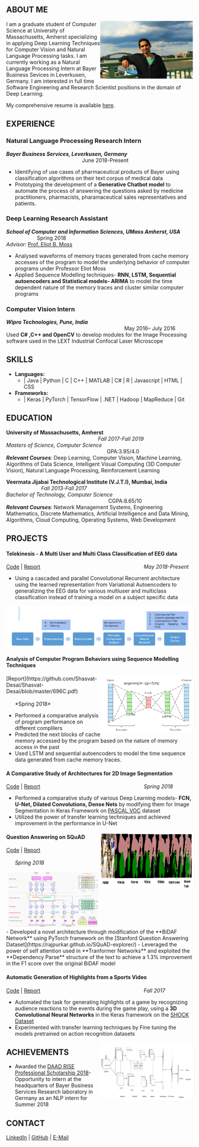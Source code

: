 
## ABOUT ME
<p>
<img src="IMG_6084-1.jpg" width="250" height="155" align="right"/>
</p>
I am a graduate student of Computer Science at University of Massachusetts, Amherst specializing in applying Deep Learning Techniques for Computer Vision and Natural Language Processing tasks.    
I am currently working as a Natural Language Processing Intern at Bayer Business Sevices in Leverkusen, Germany.  
I am interested in full time Software Engineering and Research Scientist positions in the domain of Deep Learning.  

My comprehensive resume is available [here](). 

## EXPERIENCE
### Natural Language Processing Research Intern
***Bayer Business Services, Leverkusen, Germany*** &nbsp;&nbsp;&nbsp;&nbsp;&nbsp;&nbsp;&nbsp;&nbsp;&nbsp;&nbsp;&nbsp;&nbsp;&nbsp;&nbsp;&nbsp;&nbsp;&nbsp;&nbsp;&nbsp;&nbsp;&nbsp;&nbsp;&nbsp;&nbsp;&nbsp;&nbsp;&nbsp;&nbsp;&nbsp;&nbsp;&nbsp;&nbsp;&nbsp;&nbsp;&nbsp;&nbsp;&nbsp;&nbsp;&nbsp;&nbsp;&nbsp;&nbsp;&nbsp;&nbsp;&nbsp;&nbsp;&nbsp;&nbsp;&nbsp;&nbsp;&nbsp;         June 2018-Present  
-	Identifying of use cases of pharmaceutical products of Bayer using classification algorithms on their text corpus of medical data  
-	Prototyping the development of a **Generative Chatbot model** to automate the process of answering the questions asked by medicine practitioners, pharmacists, pharamaceutical  sales representatives and patients.

### Deep Learning Research Assistant
***School of Computer and Information Sciences, UMass Amherst, USA*** 	&nbsp;&nbsp;&nbsp;&nbsp;&nbsp;&nbsp;&nbsp;&nbsp;&nbsp;&nbsp;&nbsp;&nbsp;&nbsp;&nbsp;&nbsp;&nbsp;&nbsp;&nbsp;&nbsp;&nbsp;	 			             	Spring 2018    
_Advisor:_ [Prof. Eliot B. Moss](https://people.cs.umass.edu/~moss/)  
-	Analysed waveforms of memory traces generated from cache memory accesses of the program to model the underlying behavior of computer programs under Professor Eliot Moss  
- Applied Sequence Modelling techniques- **RNN, LSTM, Sequential autoencoders and Statistical models- ARIMA** to model the time dependent nature of the memory traces and cluster similar computer programs

### Computer Vision Intern 
***Wipro Technologies, Pune, India***
&nbsp;&nbsp;&nbsp;&nbsp;&nbsp;&nbsp;&nbsp;&nbsp;&nbsp;&nbsp;&nbsp;&nbsp;&nbsp;&nbsp;&nbsp;&nbsp;&nbsp;&nbsp;&nbsp;&nbsp;&nbsp;&nbsp;&nbsp;&nbsp;&nbsp;&nbsp;&nbsp;&nbsp;&nbsp;&nbsp;&nbsp;&nbsp;&nbsp;&nbsp;&nbsp;&nbsp;&nbsp;&nbsp;&nbsp;&nbsp;&nbsp;&nbsp;&nbsp;&nbsp;&nbsp;&nbsp;&nbsp;&nbsp;&nbsp;&nbsp;&nbsp;&nbsp;&nbsp;&nbsp;&nbsp;&nbsp;&nbsp;&nbsp;&nbsp;&nbsp;&nbsp;&nbsp;&nbsp;&nbsp;&nbsp;&nbsp;&nbsp;&nbsp;&nbsp;&nbsp;&nbsp;&nbsp;&nbsp;&nbsp;&nbsp;&nbsp;&nbsp;&nbsp;&nbsp;&nbsp;                                                    May 2016– July 2016  
Used **C# ,C++ and OpenCV** to develop modules for the Image Processing software used in the LEXT Industrial Confocal Laser Microscope

## SKILLS
- **Languages:**
   - | Java | Python | C | C++ | MATLAB | C# | R | Javascript | HTML | CSS 
- **Frameworks:**
   - | Keras | PyTorch | TensorFlow | .NET | Hadoop | MapReduce | Git 

## EDUCATION

**University of Massachusetts, Amherst** &nbsp;&nbsp;&nbsp;&nbsp;&nbsp;&nbsp;&nbsp;&nbsp;&nbsp;&nbsp;&nbsp;&nbsp;&nbsp;&nbsp;&nbsp;&nbsp;&nbsp;&nbsp;&nbsp;&nbsp;&nbsp;&nbsp;&nbsp;&nbsp;&nbsp;&nbsp;&nbsp;&nbsp;&nbsp;&nbsp;&nbsp;&nbsp;&nbsp;&nbsp;&nbsp;&nbsp;&nbsp;&nbsp;&nbsp;&nbsp;&nbsp;&nbsp;&nbsp;&nbsp;&nbsp;&nbsp;&nbsp;&nbsp;&nbsp;&nbsp;&nbsp;&nbsp;&nbsp;&nbsp;&nbsp;&nbsp;&nbsp;&nbsp;&nbsp;&nbsp;&nbsp;&nbsp;                                                                          *Fall 2017-Fall 2019*  
*Masters of Science, Computer Science*	&nbsp;&nbsp;&nbsp;&nbsp;&nbsp;&nbsp;&nbsp;&nbsp;&nbsp;&nbsp;&nbsp;&nbsp;&nbsp;&nbsp;&nbsp;&nbsp;&nbsp;&nbsp;&nbsp;&nbsp;&nbsp;&nbsp;&nbsp;&nbsp;&nbsp;&nbsp;&nbsp;&nbsp;&nbsp;&nbsp;&nbsp;&nbsp;&nbsp;&nbsp;&nbsp;&nbsp;&nbsp;&nbsp;&nbsp;&nbsp;&nbsp;&nbsp;&nbsp;&nbsp;&nbsp;&nbsp;&nbsp;&nbsp;&nbsp;&nbsp;&nbsp;&nbsp;&nbsp;&nbsp;&nbsp;&nbsp;&nbsp;&nbsp;&nbsp;&nbsp;&nbsp;&nbsp;&nbsp;&nbsp;&nbsp;&nbsp;&nbsp;&nbsp;						        GPA:3.95/4.0  
**_Relevant Courses_**: Deep Learning, Computer Vision, Machine Learning, Algorithms of Data Science, Intelligent Visual Computing (3D Computer Vision), Natural Language Processing, Reinforcement Learning

**Veermata Jijabai Technological Institute (V.J.T.I), Mumbai, India** &nbsp;&nbsp;&nbsp;&nbsp;&nbsp;&nbsp;&nbsp;&nbsp;&nbsp;&nbsp;&nbsp;&nbsp;&nbsp;&nbsp;&nbsp;&nbsp;&nbsp;&nbsp;&nbsp;&nbsp;&nbsp;&nbsp;&nbsp;                                         *Fall 2013-Fall 2017*                                         
*Bachelor of Technology, Computer Science* &nbsp;&nbsp;&nbsp;&nbsp;&nbsp;&nbsp;&nbsp;&nbsp;&nbsp;&nbsp;&nbsp;&nbsp;&nbsp;&nbsp;&nbsp;&nbsp;&nbsp;&nbsp;&nbsp;&nbsp;&nbsp;&nbsp;&nbsp;&nbsp;&nbsp;&nbsp;&nbsp;&nbsp;&nbsp;&nbsp;&nbsp;&nbsp;&nbsp;&nbsp;&nbsp;&nbsp;&nbsp;&nbsp;&nbsp;&nbsp;&nbsp;&nbsp;&nbsp;&nbsp;&nbsp;&nbsp;&nbsp;&nbsp;&nbsp;&nbsp;&nbsp;&nbsp;&nbsp;&nbsp;&nbsp;&nbsp;&nbsp;&nbsp;&nbsp;&nbsp;&nbsp;&nbsp;&nbsp;&nbsp;&nbsp;&nbsp;&nbsp;&nbsp;&nbsp; 						        CGPA:8.65/10  
**_Relevant Courses_**: Network Management Systems, Engineering Mathematics, Discrete Mathematics, Artificial Intelligence and Data Mining, Algorithms, Cloud Computing, Operating Systems, Web Development

## PROJECTS

#### Telekinesis - A Multi User and Multi Class Classification of EEG data			          
[Code]() | [Report]() &nbsp;&nbsp;&nbsp;&nbsp;&nbsp;&nbsp;&nbsp;&nbsp;&nbsp;&nbsp;&nbsp;&nbsp;&nbsp;&nbsp;&nbsp;&nbsp;&nbsp;&nbsp;&nbsp;&nbsp;&nbsp;&nbsp;&nbsp;&nbsp;&nbsp;&nbsp;&nbsp;&nbsp;&nbsp;&nbsp;&nbsp;&nbsp;&nbsp;&nbsp;&nbsp;&nbsp;&nbsp;&nbsp;&nbsp;&nbsp;&nbsp;&nbsp;&nbsp;&nbsp;&nbsp;&nbsp;&nbsp;&nbsp;&nbsp;&nbsp;&nbsp;&nbsp;&nbsp;&nbsp;&nbsp;&nbsp;&nbsp;&nbsp;&nbsp;&nbsp;&nbsp;&nbsp;&nbsp;&nbsp;&nbsp;&nbsp;&nbsp;&nbsp;&nbsp; *May 2018-Present*   
- Using a cascaded and  parallel Convolutional Recurrent architecture using the learned representation from Variational Autoencoders to generalizing the EEG data for various  multiuser and multiclass classification instead of training a model on a subject specific data
<p>
<img src="telekinesis.PNG"/>
</p>

#### Analysis of Computer Program Behaviors using Sequence Modelling Techniques
<p>
<img src="chaos.PNG" width="250" height="155" align="right"/>
</p>
[Report](https://github.com/Shasvat-Desai/Shasvat-Desai/blob/master/696C.pdf)
&nbsp;&nbsp;&nbsp;&nbsp;&nbsp;&nbsp;&nbsp;&nbsp;&nbsp;&nbsp;&nbsp;&nbsp;&nbsp;&nbsp;&nbsp;&nbsp;&nbsp;&nbsp;&nbsp;&nbsp;&nbsp;&nbsp;&nbsp;&nbsp;&nbsp;&nbsp;&nbsp;&nbsp;&nbsp;&nbsp;&nbsp;&nbsp;&nbsp;&nbsp;&nbsp;&nbsp;&nbsp;&nbsp;&nbsp;&nbsp;&nbsp;&nbsp;&nbsp;&nbsp;&nbsp;&nbsp;&nbsp;&nbsp;&nbsp;&nbsp;&nbsp;&nbsp;&nbsp;&nbsp;&nbsp;&nbsp;&nbsp;&nbsp;&nbsp;&nbsp;&nbsp;&nbsp;&nbsp;&nbsp;&nbsp;&nbsp;&nbsp;&nbsp;&nbsp; *Spring 2018* 

- Performed a comparative analysis of program performance on different complilers
- Predicted the next blocks of cache memory accessed by the program based on the nature of memory access in the past
- Used LSTM and sequential autoencoders to model the time sequence data generated from cache memory traces.

#### A Comparative Study of Architectures for 2D Image Segmentation			      	
[Code](https://github.com/immuno121/A-Comparative-Study-of-Architectures-for-2D-Image-Semantic-Segmentation) | [Report](https://github.com/immuno121/A-Comparative-Study-of-Architectures-for-2D-Image-Semantic-Segmentation/blob/master/Project%20report/Project%20Report.pdf) &nbsp;&nbsp;&nbsp;&nbsp;&nbsp;&nbsp;&nbsp;&nbsp;&nbsp;&nbsp;&nbsp;&nbsp;&nbsp;&nbsp;&nbsp;&nbsp;&nbsp;&nbsp;&nbsp;&nbsp;&nbsp;&nbsp;&nbsp;&nbsp;&nbsp;&nbsp;&nbsp;&nbsp;&nbsp;&nbsp;&nbsp;&nbsp;&nbsp;&nbsp;&nbsp;&nbsp;&nbsp;&nbsp;&nbsp;&nbsp;&nbsp;&nbsp;&nbsp;&nbsp;&nbsp;&nbsp;&nbsp;&nbsp;&nbsp;&nbsp;&nbsp;&nbsp;&nbsp;&nbsp;&nbsp;&nbsp;&nbsp;&nbsp;&nbsp;&nbsp;&nbsp;&nbsp;&nbsp;&nbsp;&nbsp;&nbsp;&nbsp;&nbsp;&nbsp; *Spring 2018*  
- Performed a comparative study of various Deep Learning models- **FCN, U-Net, Dilated Convolutions, Dense Nets** by modifying them for 
Image Segmentation in Keras Framework on [PASCAL VOC](http://host.robots.ox.ac.uk/pascal/VOC/voc2012/) dataset    
- Utilized the power of transfer learning techniques and achieved improvement in the performance in U-Net 
<p>
<img src="segmentation.PNG" width="250" height="155" align="right"/>
</p>

#### Question Answering  on SQuAD						 	      	
[Code](https://github.com/immuno121/allennlp) | [Report](https://github.com/Shasvat-Desai/Shasvat-Desai/blob/master/Project_Report.pdf) &nbsp;&nbsp;&nbsp;&nbsp;&nbsp;&nbsp;&nbsp;&nbsp;&nbsp;&nbsp;&nbsp;&nbsp;&nbsp;&nbsp;&nbsp;&nbsp;&nbsp;&nbsp;&nbsp;&nbsp;&nbsp;&nbsp;&nbsp;&nbsp;&nbsp;&nbsp;&nbsp;&nbsp;&nbsp;&nbsp;&nbsp;&nbsp;&nbsp;&nbsp;&nbsp;&nbsp;&nbsp;&nbsp;&nbsp;&nbsp;&nbsp;&nbsp;&nbsp;&nbsp;&nbsp;&nbsp;&nbsp;&nbsp;&nbsp;&nbsp;&nbsp;&nbsp;&nbsp;&nbsp;&nbsp;&nbsp;&nbsp;&nbsp;&nbsp;&nbsp;&nbsp;&nbsp;&nbsp;&nbsp;&nbsp;&nbsp;&nbsp;&nbsp;&nbsp; *Spring 2018* 
<p>
<img src="bidaf.PNG" width="250" height="155" align="right"/>
</p>
- Developed a novel architecture through modification of the **BiDAF Network** using PyTorch framework on the [Stanford Question Answering Dataset](https://rajpurkar.github.io/SQuAD-explorer/) 
- Leveraged the power of self attention used in **Tranformer Networks** and exploited the **Dependency Parse** structure of the text to achieve a 1.3% improvement in the F1 score over the original BiDAF model

#### Automatic Generation of Highlights from a Sports Video 				             	 
[Code](https://github.com/immuno121/Automatic-highlight-generation-from-Sports-Videos/tree/master/code) | [Report](https://github.com/immuno121/Automatic-highlight-generation-from-Sports-Videos/blob/master/project%20report/automated-sports-highlight.pdf) &nbsp;&nbsp;&nbsp;&nbsp;&nbsp;&nbsp;&nbsp;&nbsp;&nbsp;&nbsp;&nbsp;&nbsp;&nbsp;&nbsp;&nbsp;&nbsp;&nbsp;&nbsp;&nbsp;&nbsp;&nbsp;&nbsp;&nbsp;&nbsp;&nbsp;&nbsp;&nbsp;&nbsp;&nbsp;&nbsp;&nbsp;&nbsp;&nbsp;&nbsp;&nbsp;&nbsp;&nbsp;&nbsp;&nbsp;&nbsp;&nbsp;&nbsp;&nbsp;&nbsp;&nbsp;&nbsp;&nbsp;&nbsp;&nbsp;&nbsp;&nbsp;&nbsp;&nbsp;&nbsp;&nbsp;&nbsp;&nbsp;&nbsp;&nbsp;&nbsp;&nbsp;&nbsp;&nbsp;&nbsp;&nbsp;&nbsp;&nbsp;&nbsp;&nbsp; *Fall 2017*  
- Automated the task for generating highlights of a game by recognizing audience reactions to the
events during the game play, using a **3D  Convolutional Neural Networks** in the Keras framework on the [SHOCK Dataset](http://vips.sci.univr.it/dataset/shock/)  
- Experimented with transfer learning techniques by Fine tuning the models pretrained on action recognition datasets
<p>
<img src="sports.PNG" width="250" height="155" align="right"/>
</p>

## ACHIEVEMENTS
- Awarded the [DAAD RISE Professional Scholarship 2018](https://www.daad.de/rise/en/rise-professional/)- Opportunity to intern at the headquarters of  Bayer Business Services Research laboratory in Germany as an NLP intern for Summer 2018

## CONTACT

[LinkedIn](https://www.linkedin.com/in/shasvat-desai/)  |  [GitHub](https://github.com/immuno121) |  <a href="mailto:shasvatmukes@umass.edu" target="_top">E-Mail</a>

